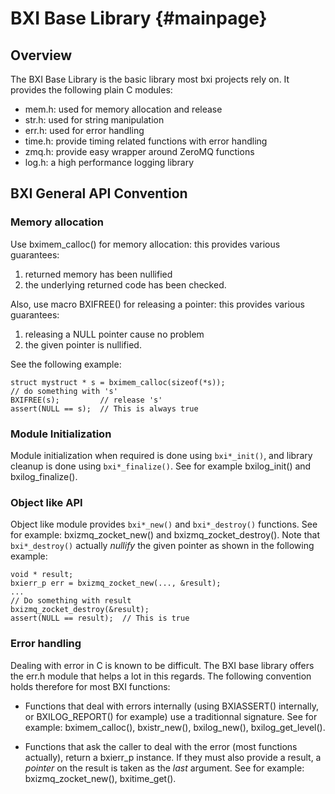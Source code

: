 BXI Base Library                         {#mainpage}
=================

## Overview


The BXI Base Library is the basic library most bxi projects rely on. 
It provides the following plain C modules:

- mem.h: used for memory allocation and release
- str.h: used for string manipulation
- err.h: used for error handling
- time.h: provide timing related functions with error handling
- zmq.h: provide easy wrapper around ZeroMQ functions
- log.h: a high performance logging library

## BXI General API Convention

### Memory allocation
Use bximem_calloc() for memory allocation: this provides various guarantees:

1. returned memory has been nullified
2. the underlying returned code has been checked.

Also, use macro BXIFREE() for releasing a pointer: this provides various guarantees:

1. releasing a NULL pointer cause no problem
2. the given pointer is nullified.

See the following example:

    struct mystruct * s = bximem_calloc(sizeof(*s));
    // do something with 's'
    BXIFREE(s);         // release 's'
    assert(NULL == s);  // This is always true


### Module Initialization
Module initialization when required is done using `bxi*_init()`, 
and library cleanup is done using `bxi*_finalize()`. See for example
bxilog_init() and bxilog_finalize().

### Object like API
Object like module provides `bxi*_new()` and `bxi*_destroy()` functions. 
See for example: bxizmq_zocket_new() and bxizmq_zocket_destroy(). Note that `bxi*_destroy()` 
actually *nullify* the given pointer as shown in the following example:

    void * result;
    bxierr_p err = bxizmq_zocket_new(..., &result);
    ...
    // Do something with result
    bxizmq_zocket_destroy(&result);
    assert(NULL == result);  // This is true


### Error handling
Dealing with error in C is known to be difficult. The BXI base library offers 
the err.h module that helps a lot in this regards. The following convention holds 
therefore for most BXI functions:

- Functions that deal with errors internally (using BXIASSERT() internally, 
  or BXILOG_REPORT() for example) use a traditionnal signature. See for example:
  bximem_calloc(), bxistr_new(),
  bxilog_new(), bxilog_get_level().
  
- Functions that ask the caller to deal with the error (most functions actually),
  return a bxierr_p instance. If they must also provide a result, 
  a *pointer* on the result is taken as the *last* argument. See for example: 
  bxizmq_zocket_new(), bxitime_get().

